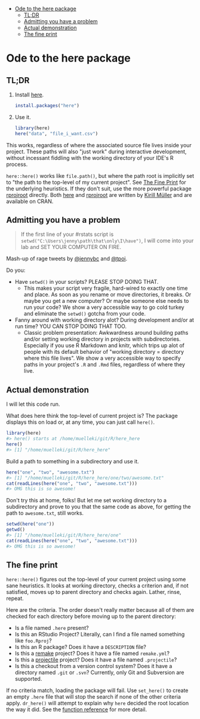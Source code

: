 
-   [Ode to the here package](#ode-to-the-here-package)
    -   [TL;DR](#tldr)
    -   [Admitting you have a problem](#admitting-you-have-a-problem)
    -   [Actual demonstration](#actual-demonstration)
    -   [The fine print](#the-fine-print)

<!-- README.md is generated from README.Rmd. Please edit that file -->
Ode to the here package
=======================

TL;DR
-----

1.  Install [here](https://krlmlr.github.io/here/).

    ``` r
    install.packages("here")
    ```

2.  Use it.

    ``` r
    library(here)
    here("data", "file_i_want.csv")
    ```

This works, regardless of where the associated source file lives inside your project. These paths will also "just work" during interactive development, without incessant fiddling with the working directory of your IDE's R process.

`here::here()` works like `file.path()`, but where the path root is implicitly set to "the path to the top-level of my current project". See [The Fine Print](#the-fine-print) for the underlying heuristics. If they don't suit, use the more powerful package [rprojroot](https://krlmlr.github.io/rprojroot/) directly. Both [here](https://krlmlr.github.io/here/) and [rprojroot](https://krlmlr.github.io/rprojroot/) are written by [Kirill Müller](https://github.com/krlmlr) and are available on CRAN.

Admitting you have a problem
----------------------------

> If the first line of your \#rstats script is `setwd("C:\Users\jenny\path\that\only\I\have")`, I will come into your lab and SET YOUR COMPUTER ON FIRE.

Mash-up of rage tweets by [@jennybc](https://twitter.com/JennyBryan/status/673240213313851393) and [@tpoi](https://twitter.com/tpoi/status/720340395901648897).

Do you:

-   Have `setwd()` in your scripts? PLEASE STOP DOING THAT.
    -   This makes your script very fragile, hard-wired to exactly one time and place. As soon as you rename or move directories, it breaks. Or maybe you get a new computer? Or maybe someone else needs to run your code? We show a very accessible way to go cold turkey and eliminate the `setwd()` gotcha from your code.
-   Fanny around with working directory alot? During development and/or at run time? YOU CAN STOP DOING THAT TOO.
    -   Classic problem presentation: Awkwardness around building paths and/or setting working directory in projects with subdirectories. Especially if you use R Markdown and knitr, which trips up alot of people with its default behavior of "working directory = directory where this file lives". We show a very accessible way to specify paths in your project's `.R` and `.Rmd` files, regardless of where they live.

Actual demonstration
--------------------

I will let this code run.

What does here think the top-level of current project is? The package displays this on load or, at any time, you can just call `here()`.

``` r
library(here)
#> here() starts at /home/muelleki/git/R/here_here
here()
#> [1] "/home/muelleki/git/R/here_here"
```

Build a path to something in a subdirectory and use it.

``` r
here("one", "two", "awesome.txt")
#> [1] "/home/muelleki/git/R/here_here/one/two/awesome.txt"
cat(readLines(here("one", "two", "awesome.txt")))
#> OMG this is so awesome!
```

Don't try this at home, folks! But let me set working directory to a subdirectory and prove to you that the same code as above, for getting the path to `awesome.txt`, still works.

``` r
setwd(here("one"))
getwd()
#> [1] "/home/muelleki/git/R/here_here/one"
cat(readLines(here("one", "two", "awesome.txt")))
#> OMG this is so awesome!
```

The fine print
--------------

`here::here()` figures out the top-level of your current project using some sane heuristics. It looks at working directory, checks a criterion and, if not satisfied, moves up to parent directory and checks again. Lather, rinse, repeat.

Here are the criteria. The order doesn't really matter because all of them are checked for each directory before moving up to the parent directory:

-   Is a file named `.here` present?
-   Is this an RStudio Project? Literally, can I find a file named something like `foo.Rproj`?
-   Is this an R package? Does it have a `DESCRIPTION` file?
-   Is this a [remake](https://github.com/richfitz/remake#readme) project? Does it have a file named `remake.yml`?
-   Is this a [projectile](http://projectile.readthedocs.io/en/latest/) project? Does it have a file named `.projectile`?
-   Is this a checkout from a version control system? Does it have a directory named `.git` or `.svn`? Currently, only Git and Subversion are supported.

If no criteria match, loading the package will fail. Use `set_here()` to create an empty `.here` file that will stop the search if none of the other criteria apply. `dr_here()` will attempt to explain why `here` decided the root location the way it did. See the [function reference](https://krlmlr.github.io/here/reference/here.html) for more detail.
